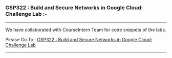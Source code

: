 ### GSP322 : Build and Secure Networks in Google Cloud: Challenge Lab :-

----------------------------------------------------------------------------------------------------------------------------------------------

We have collaborated with CourseIntern Team for code snippets of the labs.

Please Go To : [GSP322 : Build and Secure Networks in Google Cloud: Challenge Lab](https://www.courseintern.com/post/qwiklabs/challenge-labs/gsp322-build-and-secure-networks-in-google-cloud/)

----------------------------------------------------------------------------------------------------------------------------------------------
